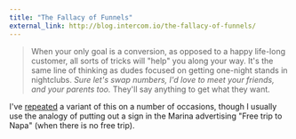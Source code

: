 ```yaml
--- 
title: "The Fallacy of Funnels"
external_link: http://blog.intercom.io/the-fallacy-of-funnels/
---
```


> When your only goal is a conversion, as opposed to a happy life-long customer, all sorts of tricks will "help" you along your way. It's the same line of thinking as dudes focused on getting one-night stands in nightclubs. _Sure let's swap numbers, I'd love to meet your friends, and your parents too._ They'll say anything to get what they want.

I've [repeated][1] a variant of this on a number of occasions, though I usually use the analogy of putting out a sign in the Marina advertising "Free trip to Napa" (when there is no free trip).

[1]: https://twitter.com/#!/andrewpbrett/status/136878533589995520
